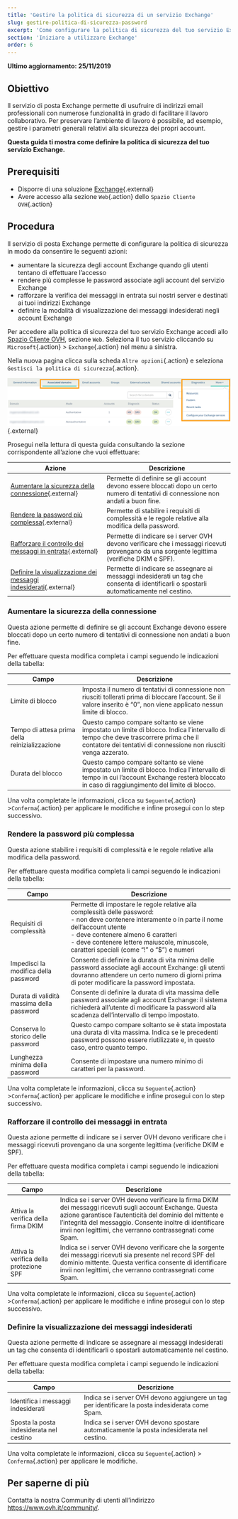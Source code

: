 ```yaml
---
title: 'Gestire la politica di sicurezza di un servizio Exchange'
slug: gestire-politica-di-sicurezza-password
excerpt: 'Come configurare la politica di sicurezza del tuo servizio Exchange'
section: 'Iniziare a utilizzare Exchange'
order: 6
---
```


**Ultimo aggiornamento: 25/11/2019**

## Obiettivo

Il servizio di posta Exchange permette di usufruire di indirizzi email professionali con numerose funzionalità in grado di facilitare il lavoro collaborativo. Per preservare l’ambiente di lavoro è possibile, ad esempio, gestire i parametri generali relativi alla sicurezza dei propri account.

**Questa guida ti mostra come definire la politica di sicurezza del tuo servizio Exchange.**

## Prerequisiti

- Disporre di una soluzione [Exchange](https://www.ovh.it/emails/){.external}
- Avere accesso alla sezione `Web`{.action} dello `Spazio Cliente OVH`{.action}

## Procedura

Il servizio di posta Exchange permette di configurare la politica di sicurezza in modo da consentire le seguenti azioni:

- aumentare la sicurezza degli account Exchange quando gli utenti tentano di effettuare l’accesso
- rendere più complesse le password associate agli account del servizio Exchange
- rafforzare la verifica dei messaggi in entrata sui nostri server e destinati ai tuoi indirizzi Exchange
- definire la modalità di visualizzazione dei messaggi indesiderati negli account Exchange

Per accedere alla politica di sicurezza del tuo servizio Exchange accedi allo [Spazio Cliente OVH](https://www.ovh.com/auth/?action=gotomanager), sezione `Web`. Seleziona il tuo servizio cliccando su `Microsoft`{.action} > `Exchange`{.action} nel menu a sinistra.

Nella nuova pagina clicca sulla scheda `Altre opzioni`{.action} e seleziona `Gestisci la politica di sicurezza`{.action}.

![exchangesecurity](images/exchange-security-step1.png){.external}

Prosegui nella lettura di questa guida consultando la sezione corrispondente all’azione che vuoi effettuare:

|Azione|Descrizione| 
|---|---| 
|[Aumentare la sicurezza della connessione](./#aumentare-la-sicurezza-della-connessione){.external}|Permette di definire se gli account devono essere bloccati dopo un certo numero di tentativi di connessione non andati a buon fine.|
|[Rendere la password più complessa](./#rendere-la-password-piu-complessa){.external}|Permette di stabilire i requisiti di complessità e le regole relative alla modifica della password.|
|[Rafforzare il controllo dei messaggi in entrata](./#rafforzare-il-controllo-dei-messaggi-in-entrata){.external}|Permette di indicare se i server OVH devono verificare che i messaggi ricevuti provengano da una sorgente legittima (verifiche DKIM e SPF).|
|[Definire la visualizzazione dei messaggi indesiderati](./#definire-la-visualizzazione-dei-messaggi-indesiderati){.external}|Permette di indicare se assegnare ai messaggi indesiderati un tag che consenta di identificarli o spostarli automaticamente nel cestino.|

### Aumentare la sicurezza della connessione

Questa azione permette di definire se gli account Exchange devono essere bloccati dopo un certo numero di tentativi di connessione non andati a buon fine.

Per effettuare questa modifica completa i campi seguendo le indicazioni della tabella:

|Campo|Descrizione| 
|---|---| 
|Limite di blocco|Imposta il numero di tentativi di connessione non riusciti tollerati prima di bloccare l’account. Se il valore inserito è “0”, non viene applicato nessun limite di blocco.|
|Tempo di attesa prima della reinizializzazione|Questo campo compare soltanto se viene impostato un limite di blocco. Indica l’intervallo di tempo che deve trascorrere prima che il contatore dei tentativi di connessione non riusciti venga azzerato.|
|Durata del blocco|Questo campo compare soltanto se viene impostato un limite di blocco. Indica l’intervallo di tempo in cui l’account Exchange resterà bloccato in caso di raggiungimento del limite di blocco.|

Una volta completate le informazioni, clicca su `Seguente`{.action} >`Conferma`{.action} per applicare le modifiche e infine prosegui con lo step successivo.

### Rendere la password più complessa

Questa azione stabilire i requisiti di complessità e le regole relative alla modifica della password.

Per effettuare questa modifica completa li campi seguendo le indicazioni della tabella:

|Campo|Descrizione| 
|---|---| 
|Requisiti di complessità|Permette di impostare le regole relative alla complessità delle password:<br> \- non deve contenere interamente o in parte il nome dell’account utente<br> \- deve contenere almeno 6 caratteri<br> \- deve contenere lettere maiuscole, minuscole, caratteri speciali (come “!” o “$”) e numeri|
|Impedisci la modifica della password|Consente di definire la durata di vita minima delle password associate agli account Exchange: gli utenti dovranno attendere un certo numero di giorni prima di poter modificare la password impostata.|
|Durata di validità massima della password|Consente di definire la durata di vita massima delle password associate agli account Exchange: il sistema richiederà all’utente di modificare la password alla scadenza dell’intervallo di tempo impostato.|
|Conserva lo storico delle password|Questo campo compare soltanto se è stata impostata una durata di vita massima. Indica se le precedenti password possono essere riutilizzate e, in questo caso, entro quanto tempo.|
|Lunghezza minima della password|Consente di impostare una numero minimo di caratteri per la password.|

Una volta completate le informazioni, clicca su `Seguente`{.action} >`Conferma`{.action} per applicare le modifiche e infine prosegui con lo step successivo.

### Rafforzare il controllo dei messaggi in entrata

Questa azione permette di indicare se i server OVH devono verificare che i messaggi ricevuti provengano da una sorgente legittima (verifiche DKIM e SPF).

Per effettuare questa modifica completa i campi seguendo le indicazioni della tabella:

|Campo|Descrizione| 
|---|---| 
|Attiva la verifica della firma DKIM|Indica se i server OVH devono verificare la firma DKIM dei messaggi ricevuti sugli account Exchange. Questa azione garantisce l’autenticità del dominio del mittente e l’integrità del messaggio. Consente inoltre di identificare invii non legittimi, che verranno contrassegnati come Spam.|
|Attiva la verifica della protezione SPF|Indica se i server OVH devono verificare che la sorgente dei messaggi ricevuti sia presente nel record SPF del dominio mittente. Questa verifica consente di identificare invii non legittimi, che verranno contrassegnati come Spam.|

Una volta completate le informazioni, clicca su `Seguente`{.action} >`Conferma`{.action} per applicare le modifiche e infine prosegui con lo step successivo.

### Definire la visualizzazione dei messaggi indesiderati

Questa azione permette di indicare se assegnare ai messaggi indesiderati un tag che consenta di identificarli o spostarli automaticamente nel cestino.

Per effettuare questa modifica completa i campi seguendo le indicazioni della tabella:

|Campo|Descrizione| 
|---|---| 
|Identifica i messaggi indesiderati|Indica se i server OVH devono aggiungere un tag per identificare la posta indesiderata come Spam.|
|Sposta la posta indesiderata nel cestino|Indica se i server OVH devono spostare automaticamente la posta indesiderata nel cestino.|

Una volta completate le informazioni, clicca su `Seguente`{.action} > `Conferma`{.action} per applicare le modifiche.

## Per saperne di più

Contatta la nostra Community di utenti all’indirizzo <https://www.ovh.it/community/>.
